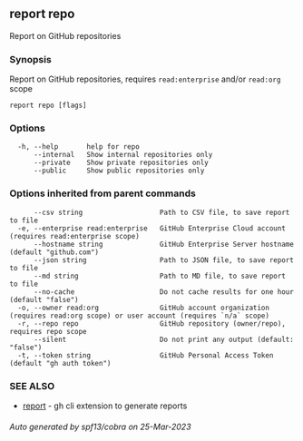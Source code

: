 ## report repo

Report on GitHub repositories

### Synopsis

Report on GitHub repositories, requires `read:enterprise` and/or `read:org` scope

```
report repo [flags]
```

### Options

```
  -h, --help       help for repo
      --internal   Show internal repositories only
      --private    Show private repositories only
      --public     Show public repositories only
```

### Options inherited from parent commands

```
      --csv string                   Path to CSV file, to save report to file
  -e, --enterprise read:enterprise   GitHub Enterprise Cloud account (requires read:enterprise scope)
      --hostname string              GitHub Enterprise Server hostname (default "github.com")
      --json string                  Path to JSON file, to save report to file
      --md string                    Path to MD file, to save report to file
      --no-cache                     Do not cache results for one hour (default "false")
  -o, --owner read:org               GitHub account organization (requires read:org scope) or user account (requires `n/a` scope)
  -r, --repo repo                    GitHub repository (owner/repo), requires repo scope
      --silent                       Do not print any output (default: "false")
  -t, --token string                 GitHub Personal Access Token (default "gh auth token")
```

### SEE ALSO

* [report](report.md)	 - gh cli extension to generate reports

###### Auto generated by spf13/cobra on 25-Mar-2023

